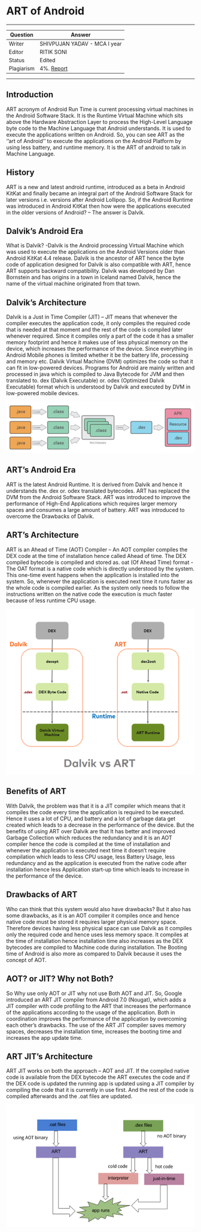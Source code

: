 # ART of Android

---

| Question   | Answer |
| ---------- | ------ |
| Writer     | SHIVPUJAN YADAV - MCA I year |
| Editor     | RITIK SONI |
| Status     | Edited |
| Plagiarism | 4%. [Report](https://github.com/shivpujan12/Srijan-2022/blob/main/articles/plagReports/)|

---

## Introduction

ART acronym of Android Run Time is current processing virtual machines in the Android Software Stack. It is the Runtime Virtual Machine which sits above the Hardware Abstraction Layer to process the High-Level Language byte code to the Machine Language that Android understands. It is used to execute the applications written on Android. So, you can see ART as the ‘’art of Android’’ to execute the applications on the Android Platform by using less battery, and runtime memory. It is the ART of android to talk in Machine Language.

## History

ART is a new and latest android runtime, introduced as a beta in Android KitKat and finally became an integral part of the Android Software Stack for later versions i.e. versions after Android Lollipop. So, if the Android Runtime was introduced in Android KitKat then how were the applications executed in the older versions of Android? – The answer is Dalvik.

## Dalvik’s Android Era

What is Dalvik? -Dalvik is the Android processing Virtual Machine which was used to execute the applications on the Android Versions older than Android KitKat 4.4 release. Dalvik is the ancestor of ART hence the byte code of application designed for Dalvik is also compatible with ART, hence ART supports backward compatibility. Dalvik was developed by Dan Bornstein and has origins in a town in Iceland named Dalvik, hence the name of the virtual machine originated from that town.

## Dalvik’s Architecture

Dalvik is a Just in Time Compiler (JIT) – JIT means that whenever the compiler executes the application code, it only compiles the required code that is needed at that moment and the rest of the code is compiled later whenever required. Since it compiles only a part of the code it has a smaller memory footprint and hence it makes use of less physical memory on the device, which increases the performance of the device. Since everything in Android Mobile phones is limited whether it be the battery life, processing and memory etc. Dalvik Virtual Machine (DVM) optimizes the code so that it can fit in low-powered devices. Programs for Android are mainly written and processed in java which is compiled to Java Bytecode for JVM and then translated to. dex (Dalvik Executable) or. odex (Optimized Dalvik Executable) format which is understood by Dalvik and executed by DVM in low-powered mobile devices.

![DalviksArchitecture](https://github.com/shivpujan12/Srijan-2022/blob/main/imgs/DlaviksArchitecture.png)

## ART’s Android Era

ART is the latest Android Runtime. It is derived from Dalvik and hence it understands the. dex or. odex translated bytecodes. ART has replaced the DVM from the Android Software Stack. ART was introduced to improve the performance of High-End Applications which requires larger memory spaces and consumes a large amount of battery. ART was introduced to overcome the Drawbacks of Dalvik.

## ART’s Architecture

ART is an Ahead of Time (AOT) Compiler – An AOT compiler compiles the DEX code at the time of installation hence called Ahead of time. The DEX compiled bytecode is compiled and stored as. oat (Of Ahead Time) format -The OAT format is a native code which is directly understood by the system. This one-time event happens when the application is installed into the system. So, whenever the application is executed next time it runs faster as the whole code is compiled earlier. As the system only needs to follow the instructions written on the native code the execution is much faster because of less runtime CPU usage.

![ArchitectureOfDVM](https://github.com/shivpujan12/Srijan-2022/blob/main/imgs/ArchitectureOfDVM.png)

## Benefits of ART

With Dalvik, the problem was that it is a JIT compiler which means that it compiles the code every time the application is required to be executed. Hence it uses a lot of CPU, and battery and a lot of garbage data get created which leads to a decrease in the performance of the device. But the benefits of using ART over Dalvik are that It has better and improved Garbage Collection which reduces the redundancy and it is an AOT compiler hence the code is compiled at the time of installation and whenever the application is executed next time it doesn’t require compilation which leads to less CPU usage, less Battery Usage, less redundancy and as the application is executed from the native code after installation hence less Application start-up time which leads to increase in the performance of the device.

## Drawbacks of ART

Who can think that this system would also have drawbacks? But it also has some drawbacks, as it is an AOT compiler it compiles once and hence native code must be stored it requires larger physical memory space. Therefore devices having less physical space can use Dalvik as it compiles only the required code and hence uses less memory space. It compiles at the time of installation hence installation time also increases as the DEX bytecodes are compiled to Machine code during installation. The Booting time of Android is also more as compared to Dalvik because it uses the concept of AOT.

## AOT? or JIT? Why not Both?

So Why use only AOT or JIT why not use Both AOT and JIT. So, Google introduced an ART JIT compiler from Android 7.0 (Nougat), which adds a JIT compiler with code profiling to the ART that increases the performance of the applications according to the usage of the application. Both in coordination improves the performance of the application by overcoming each other’s drawbacks. The use of the ART JIT compiler saves memory spaces, decreases the installation time, increases the booting time and increases the app update time.

## ART JIT’s Architecture

ART JIT works on both the approach – AOT and JIT. If the compiled native code is available from the DEX bytecode the ART executes the code and if the DEX code is updated the running app is updated using a JIT compiler by compiling the code that it is currently in use first. And the rest of the code is compiled afterwards and the .oat files are updated.

![ArchitectureOfArtJit](https://github.com/shivpujan12/Srijan-2022/blob/main/imgs/ArchitectureOfArtJit.png)
